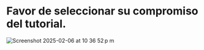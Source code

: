 # Favor de seleccionar su compromiso del tutorial.

![Screenshot 2025-02-06 at 10 36 52 p m](https://github.com/user-attachments/assets/165b107e-d237-4bc5-adec-8e858ff28050)
